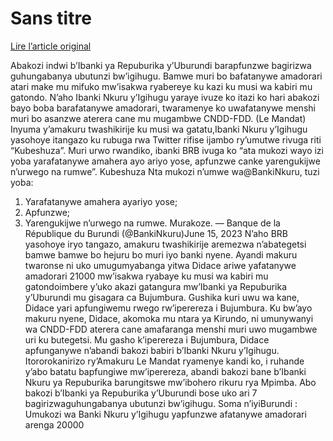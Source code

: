 # Sans titre

[Lire l’article original](https://lemandat.org/kir/blog/2023/06/16/dosiye-yabafatanywe-amadorari-abakozi-7-ba-brb-bapfungiwe-mwiperereza-no-mu-mpimba/)

Abakozi indwi b’Ibanki ya Repuburika y’Uburundi barapfunzwe bagirizwa guhungabanya ubutunzi bw’igihugu. Bamwe muri bo bafatanywe amadorari atari make mu mifuko mw’isakwa ryabereye ku kazi ku musi wa kabiri mu gatondo. N’aho Ibanki Nkuru y’Igihugu yaraye ivuze ko itazi ko hari abakozi bayo boba barafatanywe amadorari, twaramenye ko uwafatanywe menshi muri bo asanzwe aterera cane mu mugambwe CNDD-FDD. (Le Mandat)
Inyuma y’amakuru twashikirije ku musi wa gatatu,Ibanki Nkuru y’Igihugu yasohoye itangazo ku rubuga rwa Twitter rifise ijambo ry’umutwe rivuga riti “Kubeshuza”. Muri urwo rwandiko, ibanki BRB ivuga ko “ata mukozi wayo izi yoba yarafatanywe amahera ayo ariyo yose, apfunzwe canke yarengukijwe n’urwego na rumwe”.
Kubeshuza
Nta mukozi n’umwe wa@BankiNkuru, tuzi yoba:
1. Yarafatanywe amahera ayariyo yose;
2. Apfunzwe;
3. Yarengukijwe n’urwego na rumwe.
Murakoze.
— Banque de la République du Burundi (@BankiNkuru)June 15, 2023
N’aho BRB yasohoye iryo tangazo, amakuru twashikirije aremezwa n’abategetsi bamwe bamwe bo hejuru bo muri iyo banki nyene. Ayandi makuru twaronse ni uko umugumyabanga yitwa Didace ariwe yafatanywe amadorari 21000 mw’isakwa ryabaye ku musi wa kabiri mu gatondoimbere y’uko akazi gatangura mw’Ibanki ya Repuburika y’Uburundi mu gisagara ca Bujumbura. Gushika kuri uwu wa kane, Didace yari apfungiwemu rwego rw’iperereza i Bujumbura. Ku bw’ayo makuru nyene, Didace, akomoka mu ntara ya Kirundo, ni umunywanyi wa CNDD-FDD aterera cane amafaranga menshi muri uwo mugambwe uri ku butegetsi. Mu gasho k’iperereza i Bujumbura, Didace apfunganywe n’abandi bakozi babiri b’Ibanki Nkuru y’Igihugu. Itororokanirizo ry’Amakuru Le Mandat ryamenye kandi ko, i ruhande y’abo batatu bapfungiwe mw’iperereza, abandi bakozi bane b’Ibanki Nkuru ya Repuburika barungitswe mw’ibohero rikuru rya Mpimba.
Abo bakozi b’Ibanki ya Repuburika y’Uburundi bose uko ari 7 bagirizwaguhungabanya ubutunzi bw’igihugu.
Soma n’iyiBurundi : Umukozi wa Banki Nkuru y’Igihugu yapfunzwe afatanywe amadorari arenga 20000